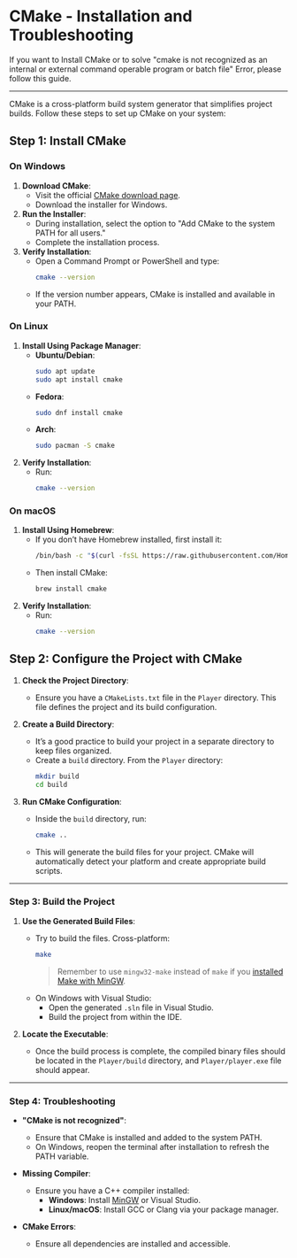 # CMake - Installation and Troubleshooting

If you want to Install CMake or to solve "cmake is not recognized as an internal or external command operable program or batch file" Error, please follow this guide.

---

CMake is a cross-platform build system generator that simplifies project builds. Follow these steps to set up CMake on your system:


## Step 1: Install CMake

### On Windows
1. **Download CMake**:
   - Visit the official [CMake download page](https://cmake.org/download/).
   - Download the installer for Windows.
2. **Run the Installer**:
   - During installation, select the option to "Add CMake to the system PATH for all users."
   - Complete the installation process.
3. **Verify Installation**:
   - Open a Command Prompt or PowerShell and type:
     ```bash
     cmake --version
     ```
   - If the version number appears, CMake is installed and available in your PATH.

### On Linux
1. **Install Using Package Manager**:
   - **Ubuntu/Debian**:
     ```bash
     sudo apt update
     sudo apt install cmake
     ```
   - **Fedora**:
     ```bash
     sudo dnf install cmake
     ```
   - **Arch**:
     ```bash
     sudo pacman -S cmake
     ```
2. **Verify Installation**:
   - Run:
     ```bash
     cmake --version
     ```

### On macOS
1. **Install Using Homebrew**:
   - If you don’t have Homebrew installed, first install it:
     ```bash
     /bin/bash -c "$(curl -fsSL https://raw.githubusercontent.com/Homebrew/install/HEAD/install.sh)"
     ```
   - Then install CMake:
     ```bash
     brew install cmake
     ```
2. **Verify Installation**:
   - Run:
     ```bash
     cmake --version
     ```


## Step 2: Configure the Project with CMake

1. **Check the Project Directory**:
   - Ensure you have a `CMakeLists.txt` file in the `Player` directory. This file defines the project and its build configuration.

2. **Create a Build Directory**:
   - It’s a good practice to build your project in a separate directory to keep files organized.
   - Create a `build` directory. From the `Player` directory:
     ```bash
     mkdir build
     cd build
     ```

3. **Run CMake Configuration**:
   - Inside the `build` directory, run:
     ```bash
     cmake ..
     ```
   - This will generate the build files for your project. CMake will automatically detect your platform and create appropriate build scripts.

---

### Step 3: Build the Project

1. **Use the Generated Build Files**:
   - Try to build the files. Cross-platform:
     ```bash
     make
     ```
     > Remember to use `mingw32-make` instead of `make` if you [installed Make with MinGW](not_recognized_make.md#option-a-preferred-install-make-via-mingw).
   - On Windows with Visual Studio:
     - Open the generated `.sln` file in Visual Studio.
     - Build the project from within the IDE.

2. **Locate the Executable**:
   - Once the build process is complete, the compiled binary files should be located in the `Player/build` directory, and `Player/player.exe` file should appear.

---

### Step 4: Troubleshooting

- **"CMake is not recognized"**:
  - Ensure that CMake is installed and added to the system PATH.
  - On Windows, reopen the terminal after installation to refresh the PATH variable.

- **Missing Compiler**:
  - Ensure you have a C++ compiler installed:
    - **Windows**: Install [MinGW](not_recognized_make.md#option-a-preferred-install-make-via-mingw) or Visual Studio.
    - **Linux/macOS**: Install GCC or Clang via your package manager.

- **CMake Errors**:
  - Ensure all dependencies are installed and accessible.
